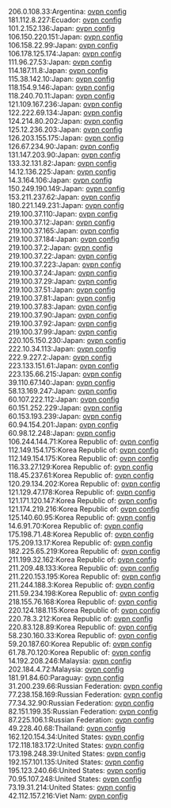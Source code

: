 206.0.108.33:Argentina: [ovpn config](vpn/206_0_108_33.ovpn)  
181.112.8.227:Ecuador: [ovpn config](vpn/181_112_8_227.ovpn)  
101.2.152.136:Japan: [ovpn config](vpn/101_2_152_136.ovpn)  
106.150.220.151:Japan: [ovpn config](vpn/106_150_220_151.ovpn)  
106.158.22.99:Japan: [ovpn config](vpn/106_158_22_99.ovpn)  
106.178.125.174:Japan: [ovpn config](vpn/106_178_125_174.ovpn)  
111.96.27.53:Japan: [ovpn config](vpn/111_96_27_53.ovpn)  
114.187.11.8:Japan: [ovpn config](vpn/114_187_11_8.ovpn)  
115.38.142.10:Japan: [ovpn config](vpn/115_38_142_10.ovpn)  
118.154.9.146:Japan: [ovpn config](vpn/118_154_9_146.ovpn)  
118.240.70.11:Japan: [ovpn config](vpn/118_240_70_11.ovpn)  
121.109.167.236:Japan: [ovpn config](vpn/121_109_167_236.ovpn)  
122.222.69.134:Japan: [ovpn config](vpn/122_222_69_134.ovpn)  
124.214.80.202:Japan: [ovpn config](vpn/124_214_80_202.ovpn)  
125.12.236.203:Japan: [ovpn config](vpn/125_12_236_203.ovpn)  
126.203.155.175:Japan: [ovpn config](vpn/126_203_155_175.ovpn)  
126.67.234.90:Japan: [ovpn config](vpn/126_67_234_90.ovpn)  
131.147.203.90:Japan: [ovpn config](vpn/131_147_203_90.ovpn)  
133.32.131.82:Japan: [ovpn config](vpn/133_32_131_82.ovpn)  
14.12.136.225:Japan: [ovpn config](vpn/14_12_136_225.ovpn)  
14.3.164.106:Japan: [ovpn config](vpn/14_3_164_106.ovpn)  
150.249.190.149:Japan: [ovpn config](vpn/150_249_190_149.ovpn)  
153.211.237.62:Japan: [ovpn config](vpn/153_211_237_62.ovpn)  
180.221.149.231:Japan: [ovpn config](vpn/180_221_149_231.ovpn)  
219.100.37.110:Japan: [ovpn config](vpn/219_100_37_110.ovpn)  
219.100.37.12:Japan: [ovpn config](vpn/219_100_37_12.ovpn)  
219.100.37.165:Japan: [ovpn config](vpn/219_100_37_165.ovpn)  
219.100.37.184:Japan: [ovpn config](vpn/219_100_37_184.ovpn)  
219.100.37.2:Japan: [ovpn config](vpn/219_100_37_2.ovpn)  
219.100.37.22:Japan: [ovpn config](vpn/219_100_37_22.ovpn)  
219.100.37.223:Japan: [ovpn config](vpn/219_100_37_223.ovpn)  
219.100.37.24:Japan: [ovpn config](vpn/219_100_37_24.ovpn)  
219.100.37.29:Japan: [ovpn config](vpn/219_100_37_29.ovpn)  
219.100.37.51:Japan: [ovpn config](vpn/219_100_37_51.ovpn)  
219.100.37.81:Japan: [ovpn config](vpn/219_100_37_81.ovpn)  
219.100.37.83:Japan: [ovpn config](vpn/219_100_37_83.ovpn)  
219.100.37.90:Japan: [ovpn config](vpn/219_100_37_90.ovpn)  
219.100.37.92:Japan: [ovpn config](vpn/219_100_37_92.ovpn)  
219.100.37.99:Japan: [ovpn config](vpn/219_100_37_99.ovpn)  
220.105.150.230:Japan: [ovpn config](vpn/220_105_150_230.ovpn)  
222.10.34.113:Japan: [ovpn config](vpn/222_10_34_113.ovpn)  
222.9.227.2:Japan: [ovpn config](vpn/222_9_227_2.ovpn)  
223.133.151.61:Japan: [ovpn config](vpn/223_133_151_61.ovpn)  
223.135.66.215:Japan: [ovpn config](vpn/223_135_66_215.ovpn)  
39.110.67.140:Japan: [ovpn config](vpn/39_110_67_140.ovpn)  
58.13.169.247:Japan: [ovpn config](vpn/58_13_169_247.ovpn)  
60.107.222.112:Japan: [ovpn config](vpn/60_107_222_112.ovpn)  
60.151.252.229:Japan: [ovpn config](vpn/60_151_252_229.ovpn)  
60.153.193.239:Japan: [ovpn config](vpn/60_153_193_239.ovpn)  
60.94.154.201:Japan: [ovpn config](vpn/60_94_154_201.ovpn)  
60.98.12.248:Japan: [ovpn config](vpn/60_98_12_248.ovpn)  
106.244.144.71:Korea Republic of: [ovpn config](vpn/106_244_144_71.ovpn)  
112.149.154.175:Korea Republic of: [ovpn config](vpn/112_149_154_175.ovpn)  
112.149.154.175:Korea Republic of: [ovpn config](vpn/112_149_154_175.ovpn)  
116.33.27.129:Korea Republic of: [ovpn config](vpn/116_33_27_129.ovpn)  
118.45.237.61:Korea Republic of: [ovpn config](vpn/118_45_237_61.ovpn)  
120.29.134.202:Korea Republic of: [ovpn config](vpn/120_29_134_202.ovpn)  
121.129.47.178:Korea Republic of: [ovpn config](vpn/121_129_47_178.ovpn)  
121.171.120.147:Korea Republic of: [ovpn config](vpn/121_171_120_147.ovpn)  
121.174.219.216:Korea Republic of: [ovpn config](vpn/121_174_219_216.ovpn)  
125.140.60.95:Korea Republic of: [ovpn config](vpn/125_140_60_95.ovpn)  
14.6.91.70:Korea Republic of: [ovpn config](vpn/14_6_91_70.ovpn)  
175.198.71.48:Korea Republic of: [ovpn config](vpn/175_198_71_48.ovpn)  
175.209.13.17:Korea Republic of: [ovpn config](vpn/175_209_13_17.ovpn)  
182.225.65.219:Korea Republic of: [ovpn config](vpn/182_225_65_219.ovpn)  
211.199.32.162:Korea Republic of: [ovpn config](vpn/211_199_32_162.ovpn)  
211.209.48.133:Korea Republic of: [ovpn config](vpn/211_209_48_133.ovpn)  
211.220.153.195:Korea Republic of: [ovpn config](vpn/211_220_153_195.ovpn)  
211.244.188.3:Korea Republic of: [ovpn config](vpn/211_244_188_3.ovpn)  
211.59.234.198:Korea Republic of: [ovpn config](vpn/211_59_234_198.ovpn)  
218.155.76.168:Korea Republic of: [ovpn config](vpn/218_155_76_168.ovpn)  
220.124.188.115:Korea Republic of: [ovpn config](vpn/220_124_188_115.ovpn)  
220.78.3.212:Korea Republic of: [ovpn config](vpn/220_78_3_212.ovpn)  
220.83.128.89:Korea Republic of: [ovpn config](vpn/220_83_128_89.ovpn)  
58.230.160.33:Korea Republic of: [ovpn config](vpn/58_230_160_33.ovpn)  
59.20.187.60:Korea Republic of: [ovpn config](vpn/59_20_187_60.ovpn)  
61.78.70.120:Korea Republic of: [ovpn config](vpn/61_78_70_120.ovpn)  
14.192.208.246:Malaysia: [ovpn config](vpn/14_192_208_246.ovpn)  
202.184.4.72:Malaysia: [ovpn config](vpn/202_184_4_72.ovpn)  
181.91.84.60:Paraguay: [ovpn config](vpn/181_91_84_60.ovpn)  
31.200.239.66:Russian Federation: [ovpn config](vpn/31_200_239_66.ovpn)  
77.238.158.169:Russian Federation: [ovpn config](vpn/77_238_158_169.ovpn)  
77.34.32.90:Russian Federation: [ovpn config](vpn/77_34_32_90.ovpn)  
82.151.199.35:Russian Federation: [ovpn config](vpn/82_151_199_35.ovpn)  
87.225.106.1:Russian Federation: [ovpn config](vpn/87_225_106_1.ovpn)  
49.228.40.68:Thailand: [ovpn config](vpn/49_228_40_68.ovpn)  
162.120.154.34:United States: [ovpn config](vpn/162_120_154_34.ovpn)  
172.118.183.172:United States: [ovpn config](vpn/172_118_183_172.ovpn)  
173.198.248.39:United States: [ovpn config](vpn/173_198_248_39.ovpn)  
192.157.101.135:United States: [ovpn config](vpn/192_157_101_135.ovpn)  
195.123.240.66:United States: [ovpn config](vpn/195_123_240_66.ovpn)  
70.95.107.248:United States: [ovpn config](vpn/70_95_107_248.ovpn)  
73.19.31.214:United States: [ovpn config](vpn/73_19_31_214.ovpn)  
42.112.157.216:Viet Nam: [ovpn config](vpn/42_112_157_216.ovpn)  
